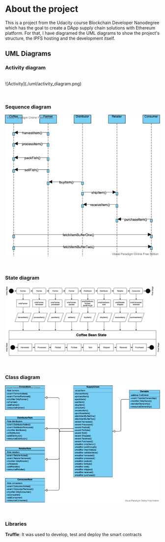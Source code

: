 # About the project

This is a project from the Udacity course Blockchain Developer Nanodegree which has the goal to create a DApp supply chain solutions with Ethereum platform. For that, I have diagramed the UML diagrams to show the project's structure, the IPFS hosting and the development itself.

## UML Diagrams

### Activity diagram
<br>
![Activity](./uml/activity_diagram.png)
<br>
<br>
<br>

### Sequence diagram
![Sequence](./uml/sequence_diagram.png)
<br>
<br>
<br>

### State diagram
![State](./uml/state_diagram.png)
<br>
<br>
<br>

### Class diagram
![Class-Diagram](./uml/class_diagram.png)
<br>
<br>
<br>

### Libraries

**Truffle**: It was used to develop, test and deploy the smart contracts

